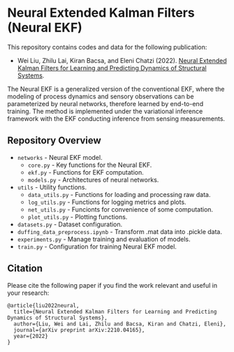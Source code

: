 # Neural Extended Kalman Filters (Neural EKF)
 
This repository contains codes and data for the following publication:
* Wei Liu, Zhilu Lai, Kiran Bacsa, and Eleni Chatzi (2022). [Neural Extended Kalman Filters for Learning and Predicting Dynamics of Structural Systems](https://arxiv.org/abs/2210.04165).

The Neural EKF is a generalized version of the conventional EKF, where the modeling of process dynamics and sensory observations can be parameterized by neural networks, therefore learned by end-to-end training. The method is implemented under the variational inference framework with the EKF conducting inference from sensing measurements.

## Repository Overview
 * `networks` - Neural EKF model.
   * `core.py` - Key functions for the Neural EKF.
   * `ekf.py` - Functions for EKF computation.
   * `models.py` - Architectures of neural networks.
 * `utils` - Utility functions.
   * `data_utils.py` - Functions for loading and processing raw data.
   * `log_utils.py` - Functions for logging metrics and plots.
   * `net_utils.py` - Funcionts for convenience of some computation.
   * `plot_utils.py` - Plotting functions.
 * `datasets.py` - Dataset configuration.
 * `duffing_data_preprocess.ipynb` - Transform .mat data into .pickle data.
 * `experiments.py` - Manage training and evaluation of models.
 * `train.py` - Configuration for training Neural EKF model.

## Citation
Please cite the following paper if you find the work relevant and useful in your research:
```
@article{liu2022neural,
  title={Neural Extended Kalman Filters for Learning and Predicting Dynamics of Structural Systems},
  author={Liu, Wei and Lai, Zhilu and Bacsa, Kiran and Chatzi, Eleni},
  journal={arXiv preprint arXiv:2210.04165},
  year={2022}
}
```

